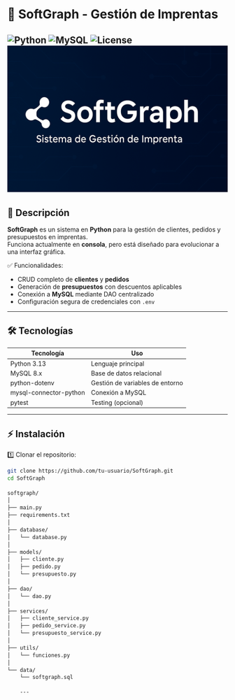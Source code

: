 # 🚀 SoftGraph - Gestión de Imprentas

![Python](https://img.shields.io/badge/Python-3.13-blue) ![MySQL](https://img.shields.io/badge/MySQL-8.0-green) ![License](https://img.shields.io/badge/License-MIT-orange)
![Banner](SoftGraph/assets/softgraph_banner.png)
---

## 📌 Descripción

**SoftGraph** es un sistema en **Python** para la gestión de clientes, pedidos y presupuestos en imprentas.  
Funciona actualmente en **consola**, pero está diseñado para evolucionar a una interfaz gráfica.

✅ Funcionalidades:

- CRUD completo de **clientes** y **pedidos**  
- Generación de **presupuestos** con descuentos aplicables  
- Conexión a **MySQL** mediante DAO centralizado  
- Configuración segura de credenciales con `.env`  

---

## 🛠 Tecnologías

| Tecnología | Uso |
|------------|-----|
| Python 3.13 | Lenguaje principal |
| MySQL 8.x | Base de datos relacional |
| python-dotenv | Gestión de variables de entorno |
| mysql-connector-python | Conexión a MySQL |
| pytest | Testing (opcional) |

---

## ⚡ Instalación

1️⃣ Clonar el repositorio:

```bash
git clone https://github.com/tu-usuario/SoftGraph.git
cd SoftGraph

softgraph/
│
├── main.py
├── requirements.txt
│
├── database/
│   └── database.py
│
├── models/
│   ├── cliente.py
│   ├── pedido.py
│   └── presupuesto.py
│
├── dao/
│   └── dao.py
│
├── services/
│   ├── cliente_service.py
│   ├── pedido_service.py
│   └── presupuesto_service.py
│
├── utils/
│   └── funciones.py
│
└── data/
    └── softgraph.sql

    ---

    
